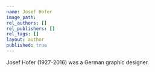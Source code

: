 ```yaml
---
name: Josef Hofer
image_path:
rel_authors: []
rel_publishers: []
rel_tags: []
layout: author
published: true
---
```


Josef Hofer (1927-2016) was a German graphic designer.
